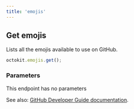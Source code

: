 ```yaml
---
title: 'emojis'
---
```


## Get emojis

Lists all the emojis available to use on GitHub.

```js
octokit.emojis.get();
```

### Parameters

This endpoint has no parameters

See also: [GitHub Developer Guide documentation](https://docs.github.com/v3/emojis/#get-emojis).

